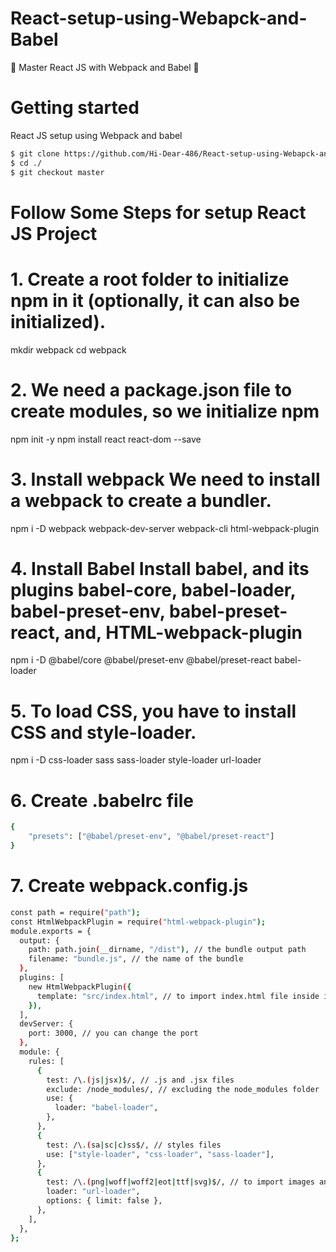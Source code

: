 # React-setup-using-Webapck-and-Babel
🚀 Master React JS with Webpack and Babel  🚀

# Getting started
React JS setup using Webpack and babel
```bash
$ git clone https://github.com/Hi-Dear-486/React-setup-using-Webapck-and-Babel.git
$ cd ./
$ git checkout master
```

# Follow Some Steps for setup React JS Project

# 1. Create a root folder to initialize npm in it (optionally, it can also be initialized).
mkdir webpack
cd webpack

# 2. We need a package.json file to create modules, so we initialize npm
npm init -y
npm install react react-dom --save

# 3. Install webpack We need to install a webpack to create a bundler.
npm i -D webpack webpack-dev-server webpack-cli html-webpack-plugin

# 4. Install Babel Install babel, and its plugins babel-core, babel-loader, babel-preset-env, babel-preset-react, and, HTML-webpack-plugin

npm i -D @babel/core @babel/preset-env @babel/preset-react babel-loader

# 5. To load CSS, you have to install CSS and style-loader.
npm i -D css-loader sass sass-loader style-loader url-loader 

# 6. Create .babelrc file
```bash
{
    "presets": ["@babel/preset-env", "@babel/preset-react"]
}
```

# 7. Create webpack.config.js
```bash
const path = require("path");
const HtmlWebpackPlugin = require("html-webpack-plugin");
module.exports = {
  output: {
    path: path.join(__dirname, "/dist"), // the bundle output path
    filename: "bundle.js", // the name of the bundle
  },
  plugins: [
    new HtmlWebpackPlugin({
      template: "src/index.html", // to import index.html file inside index.js
    }),
  ],
  devServer: {
    port: 3000, // you can change the port
  },
  module: {
    rules: [
      {
        test: /\.(js|jsx)$/, // .js and .jsx files
        exclude: /node_modules/, // excluding the node_modules folder
        use: {
          loader: "babel-loader",
        },
      },
      {
        test: /\.(sa|sc|c)ss$/, // styles files
        use: ["style-loader", "css-loader", "sass-loader"],
      },
      {
        test: /\.(png|woff|woff2|eot|ttf|svg)$/, // to import images and fonts
        loader: "url-loader",
        options: { limit: false },
      },
    ],
  },
};

```
